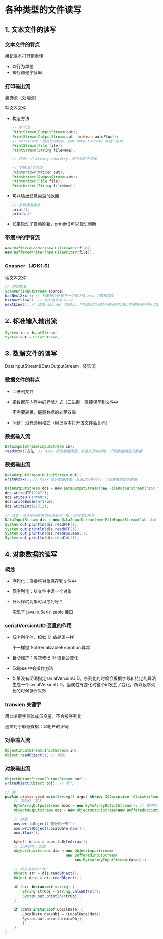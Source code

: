 # 各种类型的文件读写

## 1. 文本文件的读写

### 文本文件的特点

用记事本打开能看懂

+ 以行为单位
+ 每行都是字符串

### 打印输出流

装饰流（处理流）

写文本文件

+ 构造方法

  ``` java
  // 字节流
  PrintStream(OutputStream out);
  PrintStream(OutputStream out, boolean autoFlush);
  // autoFlush：是否自动刷新，只有 OutputStream 有这个选项
  PrintStream(File file);
  PrintStream(String fileName);
  
  // 还有一个 String encoding：用于指定字符集
  
  // 字符流/字节流
  PrintWriter(Writer out);
  PrintWriter(OutputStream out);
  PrintWriter(File file);
  PrintWriter(String fileName);
  ```

+ 可以输出任意类型的数据

  ``` java
  // 多种重载版本
  print();
  println();
  ```

+ 如果启动了自动刷新，println()可以自动刷新

### 带缓冲的字符流

``` java
new BufferedReader(new FileReader(file));
new BufferedWriter(new FileWriter(file));
```

### Scanner（JDK1.5）

读文本文件

``` java
// 构造方法
Scanner(InputStream source);
hasNextXxx(); // 判断是否还有下一个输入项,xxx 为数据类型
hasNextline(); // 判断是否有下一行
nextLine(); // 读取 scanner 的输入，包括单词之间的空格和除回车以外的所有符号(以回车符作为行尾)，读取输入后，nextLine()将光标定位在下一行
```

## 2. 标准输入输出流

``` java
System.in = InputStream;
System.out = PrintStream;
```

## 3. 数据文件的读写

DataInputStream&DataOutputStream：装饰流

### 数据文件的特点

+ 二进制文件

+ 把数据在内存中的存储方式（二进制）直接保存到文件中

  不需要转换，提高数据的处理效率

+ 问题：没有通用格式（用记事本打开该文件会乱码）

### 数据输入流

``` java
DataInputStream(InputStream in);
readXxxx()方法; // Xxxx 表示数据类型，从输入流中读取一个该数据类型的数据
```

### 数据输出流

``` java
DataOutputStream(OutputStream out);
writeXxxx(); // Xxxx 表示数据类型，从输出流中写入一个该数据类型的数据
```

``` java
DataOutputStream dos = new DataOutputStream(new FileOutputStream("abc.txt"));
dos.writeUTF("CAI");
dos.writeUTF("WAN");
dos.writeBoolean(true);
dos.writeInt(12312);
		
// 注意：写入顺序与读出顺序必须一致，否则抛出异常
DataInputStream dis = new DataInputStream(new FileInputStream("abc.txt"));
System.out.println(dis.readUTF());
System.out.println(dis.readUTF());
System.out.println(dis.readBoolean());
System.out.println(dis.readInt());
```

## 4. 对象数据的读写

### 概念

+ 序列化：直接将对象保存到文件中

+ 反序列化：从文件中读一个对象

+ 什么样的对象可以序列号？

  实现了 java.io.Serializable 接口

### serialVersionUID 变量的作用

+ 反序列化时，检验 ID 值是否一样

  不一样抛 NotSerializableException 异常

+ 自动维护：每次修改 ID 值都会变化

+ Eclipse 中的操作方法

+ 如果没有明确指定serialVersionUID，序列化的时候会根据字段和特定的算法生成一个serialVersionUID，当属性有变化时这个id发生了变化，所以反序列化的时候就会失败

### transien 关键字

用此关键字修饰成员变量，不会被序列化

通常用于敏感数据：如用户的密码

### 对象输入流

``` java
ObjectInputStream(InputStream in);
Object readObject(); // 读取
```

### 对象输出流

``` java
ObjectOutputStream(OutputStream out);
writeObject(Object obj); // 写入
```

``` java
// 例
public static void main(String[] args) throws IOException, ClassNotFoundException {
    // 序列化：写入
	ByteArrayOutputStream baos = new ByteArrayOutputStream(); // 缓冲区
	ObjectOutputStream oos = new ObjectOutputStream(new BufferedOutputStream(baos));
		
	// 对象
	oos.writeObject("美好的一天");
	oos.writeObject(LocalDate.now());
	oos.flush();
		
	byte[] datas = baos.toByteArray();
	// 反序列化：读取
	ObjectInputStream dis = new ObjectInputStream(
        					new BufferedInputStream(
                                new ByteArrayInputStream(datas)));
    
	// 顺序与写出一致
	Object str = dis.readObject();
	Object data = dis.readObject();
		
	if (str instanceof String) {
		String strObj = String.valueOf(str);
		System.out.println(strObj);
	}
		
	if (data instanceof LocalDate) {
		LocalDate dataObj = (LocalDate)data;
		System.out.println(dataObj);
		}
	}
}
```